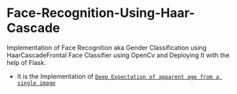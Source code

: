 # Face-Recognition-Using-Haar-Cascade
Implementation of Face Recognition aka Gender Classification using HaarCascadeFrontal Face Classifier using OpenCv and Deploying It with the help of Flask.

- It is the Implementation of   [`Deep Expectation of apparent age from a single image`](https://data.vision.ee.ethz.ch/cvl/rrothe/imdb-wiki/) 
